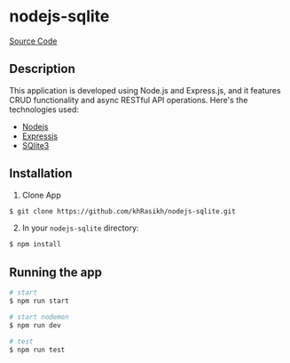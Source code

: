 # nodejs-sqlite

[Source Code](https://stackblitz.com/edit/node-gcegod)

## Description

This application is developed using Node.js and Express.js, and it features CRUD functionality and async RESTful API operations.
Here's the technologies used:

- [Nodejs](https://nodejs.org/en)
- [Expressjs](https://expressjs.com/en)
- [SQlite3](https://www.npmjs.com/package/sqlite3)

## Installation

1. Clone App

```bash
$ git clone https://github.com/khRasikh/nodejs-sqlite.git
```

2. In your `nodejs-sqlite` directory:

```bash
$ npm install
```

## Running the app

```bash
# start
$ npm run start

# start nodemon
$ npm run dev

# test
$ npm run test
```
